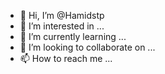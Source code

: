 - 👋 Hi, I’m @Hamidstp
- 👀 I’m interested in ...
- 🌱 I’m currently learning ...
- 💞️ I’m looking to collaborate on ...
- 📫 How to reach me ...

<!---
Hamidstp/Hamidstp is a ✨ special ✨ repository because its `README.md` (this file) appears on your GitHub profile.
You can click the Preview link to take a look at your changes.
--->
